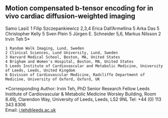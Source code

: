 ## Motion compensated b-tensor encoding for in vivo cardiac diffusion-weighted imaging

Samo Lasič 1 Filip Szczepankiewicz 2,3,4 Erica Dall’Armellina 5 Arka Das 5 Christopher Kelly 5 Sven Plein 5 Jürgen E. Schneider 5,6, Markus Nilsson 2 Irvin Teh 5*

    1 Random Walk Imaging, Lund, Sweden  
    2 Clinical Sciences, Lund University, Lund, Sweden  
    3 Harvard Medical School, Boston, MA, United States  
    4 Brigham and Women's Hospital, Boston, MA, United States  
    5 Leeds Institute of Cardiovascular and Metabolic Medicine, University of Leeds, Leeds, United Kingdom  
    6 Division of Cardiovascular Medicine, Radcliffe Department of Medicine, University of Oxford, Oxford, UK  

\*Corresponding Author:
Irvin Teh, PhD
Senior Research Fellow
Leeds Institute of Cardiovascular & Metabolic Medicine
Worsley Building, Room 8.49j, Clarendon Way, 
University of Leeds, Leeds, LS2 9NL
Tel: +44 (0) 113 343 8306  
Email: i.teh@leeds.ac.uk
